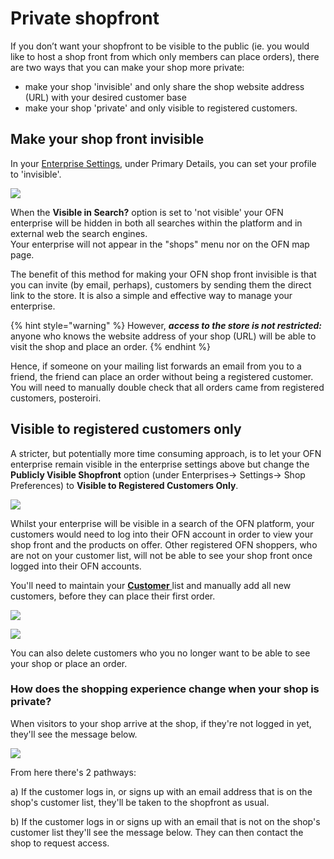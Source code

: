 # Private shopfront

If you don’t want your shopfront to be visible to the public (ie. you would like to host a shop front from which only members can place orders), there are two ways that you can make your shop more private:

* make your shop 'invisible' and only share the shop website address (URL) with your desired customer base
* make your shop 'private' and only visible to registered customers.

## Make your shop front invisible

In your [Enterprise Settings](../enterprise-profile/enterprise-settings.md), under Primary Details, you can set your profile to 'invisible'.&#x20;

![](../../.gitbook/assets/visibleshop.jpg)

When the **Visible in Search?** option is set to 'not visible' your OFN enterprise will be hidden in both all searches within the platform and in external web the search engines. \
Your enterprise will not appear in the "shops" menu nor on the OFN map page.&#x20;

The benefit of this method for making your OFN shop front invisible is that you can invite (by email, perhaps), customers by sending them the direct link to the store.  It is also a simple and effective way to manage your enterprise.

{% hint style="warning" %}
However, _**access to the store is not restricted:**_ anyone who knows the website address of your shop (URL) will be able to visit the shop and place an order. &#x20;
{% endhint %}

Hence, if someone on your mailing list forwards an email from you to a friend, the friend can place an order without being a registered customer.  You will need to manually double check that all orders came from registered customers, posteroiri.

## Visible to registered customers only

A stricter, but potentially more time consuming approach, is to let your OFN enterprise remain visible in the enterprise settings above but change the **Publicly Visible Shopfront** option (under Enterprises-> Settings-> Shop Preferences) to **Visible to Registered Customers Only**.

![](../../.gitbook/assets/Registered-customers-only.png)

Whilst your enterprise will be visible in a search of the OFN platform, your customers would need to log into their OFN account in order to view your shop front and the products on offer.  Other registered OFN shoppers, who are not on your customer list, will not be able to see your shop front once logged into their OFN accounts.

You'll need to maintain your [**Customer** ](customer-management-and-conditional-displays-prices/customers.md)list and manually add all new customers, before they can place their first order.

![](<../../.gitbook/assets/customer1 (1) (1).jpg>)

![](../../.gitbook/assets/Add-new-customer.png)

You can also delete customers who you no longer want to be able to see your shop or place an order.

### How does the shopping experience change when your shop is private?

When visitors to your shop arrive at the shop, if they're not logged in yet, they'll see the message below.

![](../../.gitbook/assets/privateshop.jpg)

From here there's 2 pathways:

a) If the customer logs in, or signs up with an email address that is on the shop's customer list, they'll be taken to the shopfront as usual.

b) If the customer logs in or signs up with an email that is not on the shop's customer list they'll see the message below. They can then contact the shop to request access.
